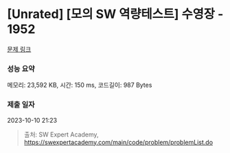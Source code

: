 # [Unrated] [모의 SW 역량테스트] 수영장 - 1952 

[문제 링크](https://swexpertacademy.com/main/code/problem/problemDetail.do?contestProbId=AV5PpFQaAQMDFAUq) 

### 성능 요약

메모리: 23,592 KB, 시간: 150 ms, 코드길이: 987 Bytes

### 제출 일자

2023-10-10 21:23



> 출처: SW Expert Academy, https://swexpertacademy.com/main/code/problem/problemList.do